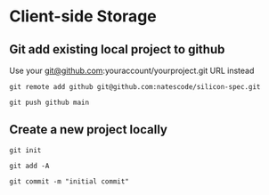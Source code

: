 # Client-side Storage


## Git add existing local project to github

Use your git@github.com:youraccount/yourproject.git URL instead

`git remote add github git@github.com:natescode/silicon-spec.git`

`git push github main`

## Create a new project locally

`git init`

`git add -A`

`git commit -m "initial commit"`
